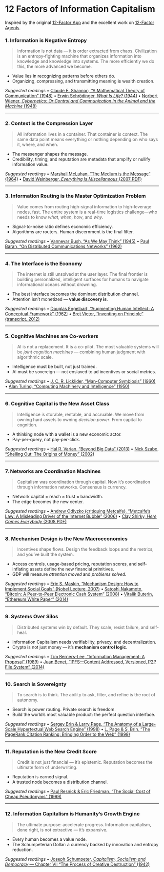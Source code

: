 # 12 Factors of Information Capitalism

Inspired by the original [12-Factor App](https://12factor.net/) and the excellent work on [12-Factor Agents](https://github.com/humanlayer/12-factor-agents).

### 1. **Information is Negative Entropy**

> Information is not data — it is order extracted from chaos.
> Civilization is an entropy-fighting machine that organizes information into knowledge and knowledge into systems. The more efficiently we do this, the more advanced we become.

* Value lies in recognizing patterns before others do.
* Organizing, compressing, and transmitting meaning is wealth creation.

*Suggested readings*
• [Claude E. Shannon, “A Mathematical Theory of Communication” (1948)](https://people.math.harvard.edu/~ctm/home/text/others/shannon/entropy/entropy.pdf)
• [Erwin Schrödinger, *What Is Life?* (1944)](https://herba.msu.ru/shipunov/school/univ_110/papers/schroedinger1944_what_is_life.pdf)
• [Norbert Wiener, *Cybernetics: Or Control and Communication in the Animal and the Machine* (1948)](https://uberty.org/wp-content/uploads/2015/07/Norbert_Wiener_Cybernetics.pdf)

---

### 2. **Context is the Compression Layer**

> All information lives in a container. That container is context.
> The same data point means everything or nothing depending on who says it, where, and when.

* The messenger shapes the message.
* Credibility, timing, and reputation are metadata that amplify or nullify information value.

*Suggested readings*
• [Marshall McLuhan, “The Medium is the Message” (1964)](https://web.mit.edu/allanmc/www/mcluhan.mediummessage.pdf)
• [David Weinberger, *Everything Is Miscellaneous* (2007 PDF)](https://cdn.bookey.app/files/pdf/book/en/everything-is-miscellaneous.pdf)

---

### 3. **Information Routing is the Master Optimization Problem**

> Value comes from routing high-signal information to high-leverage nodes, fast.
> The entire system is a real-time logistics challenge—who needs to know *what*, *when*, *how*, and *why*.

* Signal-to-noise ratio defines economic efficiency.
* Algorithms are routers. Human discernment is the final filter.

*Suggested readings*
• [Vannevar Bush, “As We May Think” (1945)](https://www.theatlantic.com/magazine/archive/1945/07/as-we-may-think/303881/)
• [Paul Baran, “On Distributed Communications Networks” (1962)](https://www.rand.org/content/dam/rand/pubs/papers/2005/P2626.pdf)

---

### 4. **The Interface is the Economy**

> The internet is still unsolved at the user layer.
> The final frontier is building personalized, intelligent surfaces for humans to navigate informational oceans without drowning.

* The best interface becomes the dominant distribution channel.
* Attention isn’t monetized — **value discovery is**.

*Suggested readings*
• [Douglas Engelbart, “Augmenting Human Intellect: A Conceptual Framework” (1962)](https://www.dougengelbart.org/pubs/papers/scanned/Doug_Engelbart-AugmentingHumanIntellect.pdf)
• [Bret Victor, “Inventing on Principle” (transcript, 2012)](https://jamesclear.com/great-speeches/inventing-on-principle-by-bret-victor)

---

### 5. **Cognitive Machines are Co-workers**

> AI is not a replacement. It is a co-pilot.
> The most valuable systems will be *joint cognition machines* — combining human judgment with algorithmic scale.

* Intelligence must be built, not just trained.
* AI must be sovereign — not enslaved to ad incentives or social metrics.

*Suggested readings*
• [J. C. R. Licklider, “Man-Computer Symbiosis” (1960)](https://worrydream.com/refs/Licklider_1960_-_Man-Computer_Symbiosis.pdf)
• [Alan Turing, “Computing Machinery and Intelligence” (1950)](https://www.csee.umbc.edu/courses/471/papers/turing.pdf)

---

### 6. **Cognitive Capital is the New Asset Class**

> Intelligence is storable, rentable, and accruable.
> We move from owning hard assets to owning *decision power*.
> From capital to cognition.

* A thinking node with a wallet is a new economic actor.
* Pay-per-query, not pay-per-click.

*Suggested readings*
• [Hal R. Varian, “Beyond Big Data” (2013)](https://people.ischool.berkeley.edu/~hal/Papers/2013/BeyondBigDataPaperFINAL.pdf)
• [Nick Szabo, “Shelling Out: The Origins of Money” (2002)](https://www.fon.hum.uva.nl/rob/Courses/InformationInSpeech/CDROM/Literature/LOTwinterschool2006/szabo.best.vwh.net/shell.html)

---

### 7. **Networks are Coordination Machines**

> Capitalism was coordination through capital.
> Now it’s coordination through information networks.
> Consensus is currency.

* Network capital = reach × trust × bandwidth.
* The edge becomes the new center.

*Suggested readings*
• [Andrew Odlyzko (critiquing Metcalfe), “Metcalfe’s Law: A Misleading Driver of the Internet Bubble” (2006)](https://www-users.cse.umn.edu/~odlyzko/doc/metcalfe2.pdf)
• [Clay Shirky, *Here Comes Everybody* (2008 PDF)](https://techofcomm.files.wordpress.com/2015/11/here_comes_everybody_power_of_organizing_without_organizations.pdf)

---

### 8. **Mechanism Design is the New Macroeconomics**

> Incentives shape flows.
> Design the feedback loops and the metrics, and you’ve built the system.

* Access controls, usage-based pricing, reputation scores, and self-inflating assets define the new financial primitives.
* GDP will measure *attention moved* and *problems solved*.

*Suggested readings*
• [Eric S. Maskin, “Mechanism Design: How to Implement Social Goals” (Nobel Lecture, 2007)](https://www.nobelprize.org/uploads/2018/06/maskin_lecture.pdf)
• [Satoshi Nakamoto, “Bitcoin: A Peer-to-Peer Electronic Cash System” (2008)](https://bitcoin.org/bitcoin.pdf)
• [Vitalik Buterin, “Ethereum White Paper” (2014)](https://www.weusecoins.com/assets/pdf/library/Ethereum_white_paper-a_next_generation_smart_contract_and_decentralized_application_platform-vitalik-buterin.pdf)

---

### 9. **Systems Over Silos**

> Distributed systems win by default.
> They scale, resist failure, and self-heal.

* Information Capitalism needs verifiability, privacy, and decentralization.
* Crypto is not just money — it’s **mechanism control logic**.

*Suggested readings*
• [Tim Berners-Lee, “Information Management: A Proposal” (1989)](https://cds.cern.ch/record/369245/files/dd-89-001.pdf)
• [Juan Benet, “IPFS—Content Addressed, Versioned, P2P File System” (2014)](https://arxiv.org/pdf/1407.3561)

---

### 10. **Search is Sovereignty**

> To search is to think.
> The ability to ask, filter, and refine is the root of autonomy.

* Search is power routing. Private search is freedom.
* Build the world’s most valuable product: the perfect question interface.

*Suggested readings*
• [Sergey Brin & Larry Page, “The Anatomy of a Large-Scale Hypertextual Web Search Engine” (1998)](https://snap.stanford.edu/class/cs224w-readings/Brin98Anatomy.pdf)
• [L. Page & S. Brin, “The PageRank Citation Ranking: Bringing Order to the Web” (1998)](https://www.cis.upenn.edu/~mkearns/teaching/NetworkedLife/pagerank.pdf)

---

### 11. **Reputation is the New Credit Score**

> Credit is not just financial — it’s epistemic.
> Reputation becomes the ultimate form of underwriting.

* Reputation is earned signal.
* A trusted node becomes a distribution channel.

*Suggested readings*
• [Paul Resnick & Eric Friedman, “The Social Cost of Cheap Pseudonyms” (1999)](https://www.freehaven.net/anonbib/cache/cheap-pseudonyms.pdf)

---

### 12. **Information Capitalism is Humanity’s Growth Engine**

> The ultimate purpose: accelerate progress.
> Information capitalism, done right, is not extractive — it’s expansive.

* Every human becomes a value node.
* The Schumpeterian Dollar: a currency backed by innovation and entropy reduction.

*Suggested readings*
• [Joseph Schumpeter, *Capitalism, Socialism and Democracy* — Chapter VII “The Process of Creative Destruction” (1942)](https://periferiaactiva.wordpress.com/wp-content/uploads/2015/08/joseph-schumpeter-capitalism-socialism-and-democracy-2006.pdf)

